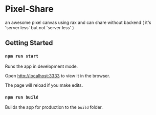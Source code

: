 # Pixel-Share

an awesome pixel canvas using rax and can share without backend ( it's 'server less' but not 'server less' )

## Getting Started

### `npm run start`

Runs the app in development mode.

Open [http://localhost:3333](http://localhost:3333) to view it in the browser.

The page will reload if you make edits.

### `npm run build`

Builds the app for production to the `build` folder.
